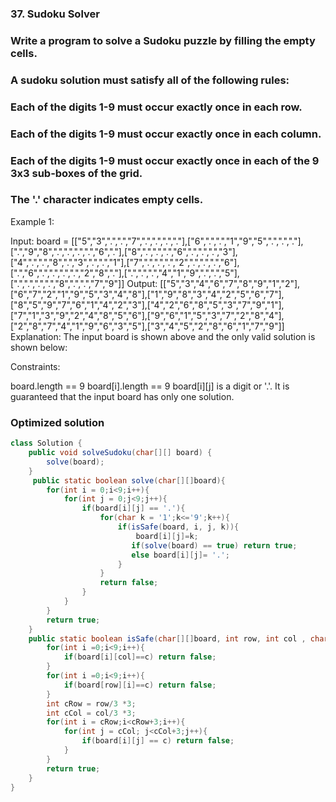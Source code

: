 ### 37. Sudoku Solver


### Write a program to solve a Sudoku puzzle by filling the empty cells.

### A sudoku solution must satisfy all of the following rules:

### Each of the digits 1-9 must occur exactly once in each row.
### Each of the digits 1-9 must occur exactly once in each column.
### Each of the digits 1-9 must occur exactly once in each of the 9 3x3 sub-boxes of the grid.
### The '.' character indicates empty cells.

 

Example 1:


Input: board = [["5","3",".",".","7",".",".",".","."],["6",".",".","1","9","5",".",".","."],[".","9","8",".",".",".",".","6","."],["8",".",".",".","6",".",".",".","3"],["4",".",".","8",".","3",".",".","1"],["7",".",".",".","2",".",".",".","6"],[".","6",".",".",".",".","2","8","."],[".",".",".","4","1","9",".",".","5"],[".",".",".",".","8",".",".","7","9"]]
Output: [["5","3","4","6","7","8","9","1","2"],["6","7","2","1","9","5","3","4","8"],["1","9","8","3","4","2","5","6","7"],["8","5","9","7","6","1","4","2","3"],["4","2","6","8","5","3","7","9","1"],["7","1","3","9","2","4","8","5","6"],["9","6","1","5","3","7","2","8","4"],["2","8","7","4","1","9","6","3","5"],["3","4","5","2","8","6","1","7","9"]]
Explanation: The input board is shown above and the only valid solution is shown below:


 

Constraints:

board.length == 9
board[i].length == 9
board[i][j] is a digit or '.'.
It is guaranteed that the input board has only one solution.





### Optimized solution 



```java
class Solution {
    public void solveSudoku(char[][] board) {
        solve(board);
    }
     public static boolean solve(char[][]board){
        for(int i = 0;i<9;i++){
            for(int j = 0;j<9;j++){
                if(board[i][j] == '.'){
                    for(char k = '1';k<='9';k++){
                        if(isSafe(board, i, j, k)){
                            board[i][j]=k;
                           if(solve(board) == true) return true;
                           else board[i][j]= '.';
                        }
                    }
                    return false;
                }
            }
        }
        return true;
    }
    public static boolean isSafe(char[][]board, int row, int col , char c){
        for(int i =0;i<9;i++){
            if(board[i][col]==c) return false;
        } 
        for(int i =0;i<9;i++){
            if(board[row][i]==c) return false;
        }
        int cRow = row/3 *3;
        int cCol = col/3 *3;
        for(int i = cRow;i<cRow+3;i++){
            for(int j = cCol; j<cCol+3;j++){
                if(board[i][j] == c) return false;
            }
        }
        return true;
    }
}
```